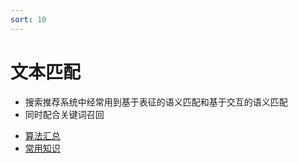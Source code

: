 ```yaml
---
sort: 10
---
```


# 文本匹配

* 搜索推荐系统中经常用到基于表征的语义匹配和基于交互的语义匹配
* 同时配合关键词召回


<!-- {% include list.liquid %} -->

* [算法汇总](https://kg-nlp.github.io/Algorithm-Project-Manual/文本匹配/算法汇总.html)
* [常用知识](https://kg-nlp.github.io/Algorithm-Project-Manual/文本匹配/常用知识.html)
